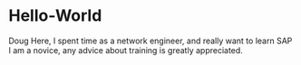 # Hello-World
Doug Here, I spent time as a network engineer, and really want to learn SAP
I am a novice, any advice about training is greatly appreciated.
